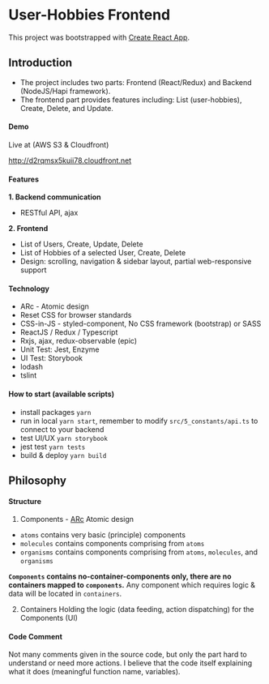 # User-Hobbies Frontend
This project was bootstrapped with [Create React App](https://github.com/facebook/create-react-app).

## Introduction
- The project includes two parts: Frontend (React/Redux) and Backend (NodeJS/Hapi framework).
- The frontend part provides features including: List (user-hobbies), Create, Delete, and Update.

#### Demo
Live at (AWS S3 & Cloudfront)

http://d2rqmsx5kuii78.cloudfront.net

#### Features
**1. Backend communication**
- RESTful API, ajax

**2. Frontend**
- List of Users, Create, Update, Delete
- List of Hobbies of a selected User, Create, Delete
- Design: scrolling, navigation & sidebar layout, partial web-responsive support

#### Technology
- ARc - Atomic design
- Reset CSS for browser standards
- CSS-in-JS - styled-component, No CSS framework (bootstrap) or SASS
- ReactJS / Redux / Typescript
- Rxjs, ajax, redux-observable (epic)
- Unit Test: Jest, Enzyme
- UI Test: Storybook
- lodash
- tslint

#### How to start (available scripts)
- install packages `yarn`
- run in local `yarn start`, remember to modify `src/5_constants/api.ts` to connect to your backend
- test UI/UX `yarn storybook`
- jest test `yarn tests`
- build & deploy `yarn build`

## Philosophy
#### Structure
1. Components - [ARc](https://arc.js.org/) Atomic design
- `atoms` contains very basic (principle) components
- `molecules` contains components comprising from `atoms`
- `organisms` contains components comprising from `atoms`, `molecules`, and `organisms`  

**`Components` contains no-container-components only, there are no containers mapped to `components`.**
Any component which requires logic & data will be located in `containers`.

2. Containers
Holding the logic (data feeding, action dispatching) for the Components (UI)

#### Code Comment
Not many comments given in the source code, but only the part hard to understand or need more actions.
I believe that the code itself explaining what it does (meaningful function name, variables).

